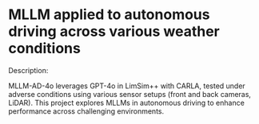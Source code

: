 # MLLM applied to autonomous driving across various weather conditions

Description:

MLLM-AD-4o leverages GPT-4o in LimSim++ with CARLA, tested under adverse conditions using various sensor setups (front and back cameras, LiDAR). This project explores MLLMs in autonomous driving to enhance performance across challenging environments.
